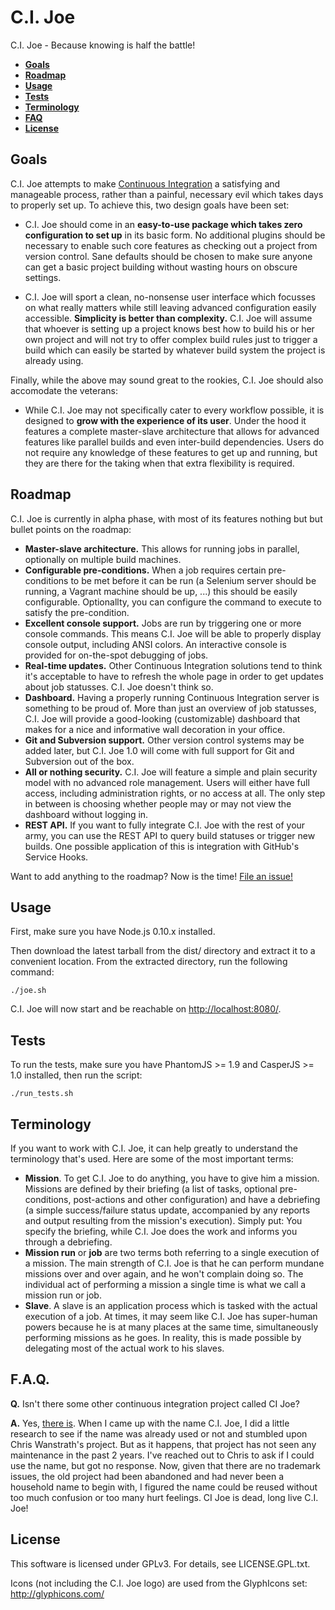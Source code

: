 C.I. Joe
========

C.I. Joe - Because knowing is half the battle!

 * **[Goals](#goals)**
 * **[Roadmap](#roadmap)**
 * **[Usage](#usage)**
 * **[Tests](#tests)**
 * **[Terminology](#terminology)**
 * **[FAQ](#faq)**
 * **[License](#license)**


Goals
-----

C.I. Joe attempts to make
[Continuous Integration](http://en.wikipedia.org/wiki/Continuous_integration) a
satisfying and manageable process, rather than a painful, necessary evil which
takes days to properly set up. To achieve this, two design goals have been set:

 * C.I. Joe should come in an __easy-to-use package which takes zero
   configuration to set up__ in its basic form. No additional plugins should be
   necessary to enable such core features as checking out a project from version
   control. Sane defaults should be chosen to make sure anyone can get a basic
   project building without wasting hours on obscure settings.

 * C.I. Joe will sport a clean, no-nonsense user interface which focusses on
   what really matters while still leaving advanced configuration easily
   accessible. __Simplicity is better than complexity.__ C.I. Joe will assume
   that whoever is setting up a project knows best how to build his or her own
   project and will not try to offer complex build rules just to trigger a
   build which can easily be started by whatever build system the project is
   already using.

Finally, while the above may sound great to the rookies, C.I. Joe should also
accomodate the veterans:

 * While C.I. Joe may not specifically cater to every workflow possible, it is
   designed to __grow with the experience of its user__. Under the hood it
   features a complete master-slave architecture that allows for advanced
   features like parallel builds and even inter-build dependencies. Users do not
   require any knowledge of these features to get up and running, but they are
   there for the taking when that extra flexibility is required.


Roadmap
-------

C.I. Joe is currently in alpha phase, with most of its features nothing but
but bullet points on the roadmap:

 * **Master-slave architecture.** This allows for running jobs in parallel,
   optionally on multiple build machines.
 * **Configurable pre-conditions.** When a job requires certain pre-conditions
   to be met before it can be run (a Selenium server should be running, a
   Vagrant machine should be up, ...) this should be easily configurable.
   Optionallty, you can configure the command to execute to satisfy the
   pre-condition.
 * **Excellent console support.** Jobs are run by triggering one or more console
   commands. This means C.I. Joe will be able to properly display console
   output, including ANSI colors. An interactive console is provided for
   on-the-spot debugging of jobs.
 * **Real-time updates.** Other Continuous Integration solutions tend to think
   it's acceptable to have to refresh the whole page in order to get updates
   about job statusses. C.I. Joe doesn't think so.
 * **Dashboard.** Having a properly running Continuous Integration server is
   something to be proud of. More than just an overview of job statusses, C.I.
   Joe will provide a good-looking (customizable) dashboard that makes for a
   nice and informative wall decoration in your office.
 * **Git and Subversion support.** Other version control systems may be added
   later, but C.I. Joe 1.0 will come with full support for Git and Subversion
   out of the box.
 * **All or nothing security.** C.I. Joe will feature a simple and plain
   security model with no advanced role management. Users will either have full
   access, including administration rights, or no access at all. The only step
   in between is choosing whether people may or may not view the dashboard
   without logging in.
 * **REST API.** If you want to fully integrate C.I. Joe with the rest of your
   army, you can use the REST API to query build statuses or trigger new
   builds. One possible application of this is integration with GitHub's
   Service Hooks.

Want to add anything to the roadmap? Now is the time!
[File an issue!](https://github.com/arendjr/CI-Joe/issues/new)


Usage
-----

First, make sure you have Node.js 0.10.x installed.

Then download the latest tarball from the dist/ directory and extract it to a
convenient location. From the extracted directory, run the following command:

    ./joe.sh

C.I. Joe will now start and be reachable on
                             [http://localhost:8080/](http://localhost:8080/).


Tests
-----

To run the tests, make sure you have PhantomJS >= 1.9 and CasperJS >= 1.0
installed, then run the script:

    ./run_tests.sh



Terminology
-----------

If you want to work with C.I. Joe, it can help greatly to understand the
terminology that's used. Here are some of the most important terms:

 * **Mission**. To get C.I. Joe to do anything, you have to give him a mission.
   Missions are defined by their briefing (a list of tasks, optional
   pre-conditions, post-actions and other configuration) and have a debriefing
   (a simple success/failure status update, accompanied by any reports and
   output resulting from the mission's execution). Simply put: You specify the
   briefing, while C.I. Joe does the work and informs you through a debriefing.
 * **Mission run** or **job** are two terms both referring to a single execution
   of a mission. The main strength of C.I. Joe is that he can perform mundane
   missions over and over again, and he won't complain doing so. The individual
   act of performing a mission a single time is what we call a mission run or
   job.
 * **Slave**. A slave is an application process which is tasked with the actual
   execution of a job. At times, it may seem like C.I. Joe has super-human
   powers because he is at many places at the same time, simultaneously
   performing missions as he goes. In reality, this is made possible by
   delegating most of the actual work to his slaves.


F.A.Q.
------

__Q.__ Isn't there some other continuous integration project called CI Joe?

__A.__ Yes, [there is](https://github.com/defunkt/cijoe). When I came up with
the name C.I. Joe, I did a little research to see if the name was already used
or not and stumbled upon Chris Wanstrath's project. But as it happens, that
project has not seen any maintenance in the past 2 years. I've reached out to
Chris to ask if I could use the name, but got no response. Now, given that there
are no trademark issues, the old project had been abandoned and had never been a
household name to begin with, I figured the name could be reused without too
much confusion or too many hurt feelings. CI Joe is dead, long live C.I. Joe!


License
-------

This software is licensed under GPLv3. For details, see LICENSE.GPL.txt.

Icons (not including the C.I. Joe logo) are used from the GlyphIcons set:
http://glyphicons.com/
